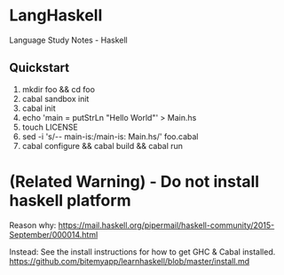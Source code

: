 # LangHaskell
Language Study Notes - Haskell

Quickstart
----------
1. mkdir foo && cd foo
2. cabal sandbox init
3. cabal init
4. echo 'main = putStrLn "Hello World"' > Main.hs
5. touch LICENSE
6. sed -i 's/-- main-is:/main-is: Main.hs/' foo.cabal
7. cabal configure && cabal build && cabal run

# (Related Warning) - Do not install haskell platform

Reason why:  https://mail.haskell.org/pipermail/haskell-community/2015-September/000014.html

Instead: See the install instructions for how to get GHC & Cabal installed.
https://github.com/bitemyapp/learnhaskell/blob/master/install.md
